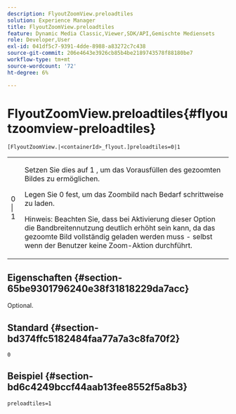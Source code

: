 ```yaml
---
description: FlyoutZoomView.preloadtiles
solution: Experience Manager
title: FlyoutZoomView.preloadtiles
feature: Dynamic Media Classic,Viewer,SDK/API,Gemischte Mediensets
role: Developer,User
exl-id: 041df5c7-9391-4dde-8988-a83272c7c438
source-git-commit: 206e4643e3926cb85b4be2189743578f88180be7
workflow-type: tm+mt
source-wordcount: '72'
ht-degree: 6%

---
```


# FlyoutZoomView.preloadtiles{#flyoutzoomview-preloadtiles}

`[FlyoutZoomView.|<containerId>_flyout.]preloadtiles=0|1`

<table id="table_E314540D347D47699C04EB80D20C0721"> 
 <tbody> 
  <tr> 
   <td colname="col1"> <p> <span class="codeph"> 0 | 1</span> </p> </td> 
   <td colname="col2"> <p> Setzen Sie dies auf <span class="codeph"> 1</span> , um das Vorausfüllen des gezoomten Bildes zu ermöglichen. </p> <p>Legen Sie <span class="codeph"> 0</span> fest, um das Zoombild nach Bedarf schrittweise zu laden. </p> <p> <p>Hinweis:  Beachten Sie, dass bei Aktivierung dieser Option die Bandbreitennutzung deutlich erhöht sein kann, da das gezoomte Bild vollständig geladen werden muss - selbst wenn der Benutzer keine Zoom-Aktion durchführt. </p> </p> </td> 
  </tr> 
 </tbody> 
</table>

## Eigenschaften {#section-65be9301796240e38f31818229da7acc}

Optional.

## Standard {#section-bd374ffc5182484faa77a7a3c8fa70f2}

`0`

## Beispiel {#section-bd6c4249bccf44aab13fee8552f5a8b3}

`preloadtiles=1`
